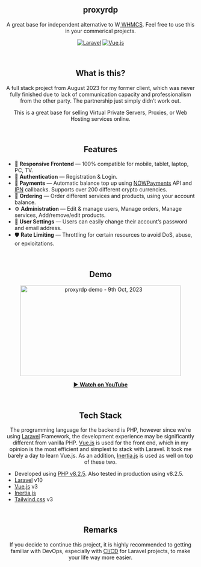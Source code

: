 <h2 align="center">proxyrdp</h2>

<div>
	<p align="center">A great base for independent alternative to <a href="https://www.whmcs.com/" target="_blank"><img src="https://i.imgur.com/izxJgNX.png" width="14" height="14" alt="WHMCS">&#160;WHMCS</a>. Feel free to use this in your commerical projects.</p>
 	<p align="center">
		<a href="https://github.com/laravel/laravel"><img src="https://img.shields.io/badge/backend-Laravel-f55247" alt="Laravel" /></a>
		<a href="https://vuejs.org/"><img src="https://img.shields.io/badge/frontend-Vue.js-42b883" alt="Vue.js" /></a>
	</p>
</div>

<br />

<h2 align="center">What is this?</h2>

<p align="center">A full stack project from August 2023 for my former client, which was never fully finished due to lack of communication capacity and professionalism from the other party. The partnership just simply didn’t work out.</p>

<p align="center">This is a great base for selling Virtual Private Servers, Proxies, or Web Hosting services online.</p>
<br />
<h2 align="center">Features</h2>
<ul>
	<li>&#x1f4f1; <strong>Responsive Frontend</strong> &#x2014; 100% compatible for mobile, tablet, laptop, PC, TV.</li>
	<li>&#x1f511; <strong>Authentication</strong> &#x2014; Registration & Login.</li>
	<li>&#x1f4b8; <strong>Payments</strong> &#x2014; Automatic balance top up using <a href="https://nowpayments.io/">NOWPayments</a> API and <a href="https://en.wikipedia.org/wiki/Instant_payment_notification#:~:text=Instant%20payment%20notification%20(IPN)%20is,server%20communication%20in%20real%20time.">IPN</a> callbacks. Supports over 200 different crypto currencies.</li>
	<li>&#x1f6d2; <strong>Ordering</strong> &#x2014; Order different services and products, using your account balance.</li>
	<li>&#x2699;&#xfe0f; <strong>Administration</strong> &#x2014; Edit & manage users, Manage orders, Manage services, Add/remove/edit products.</li>
	<li>&#x1f464; <strong>User Settings</strong> &#x2014; Users can easily change their account’s password and email address.</li>
	<li>&#x1f6e1;&#xfe0f; <strong>Rate Limiting</strong> &#x2014; Throttling for certain resources to avoid DoS, abuse, or epxloitations.</li>
</ul>
<br />
<h2 align="center">Demo</h2>
<p align="center"><a href="https://www.youtube.com/watch?v=To9pLBoUbVQ"><img src="https://i.imgur.com/aj7pLao.jpg" width="426" height="240" alt="proxyrdp demo - 9th Oct, 2023" /></a></p>
<p align="center"><a href="https://www.youtube.com/watch?v=To9pLBoUbVQ">&#x25b6;&#xfe0f; <strong>Watch on YouTube</strong></a></p>
<br />
<h2 align="center">Tech Stack</h2>
<p align="center">The programming language for the backend is PHP, however since we’re using <a href="https://github.com/laravel/laravel">Laravel</a> Framework, the development experience may be significantly different from vanilla PHP. <a href="https://vuejs.org/">Vue.js</a> is used for the front end, which in my opinion is the most efficient and simplest to stack with Laravel. It took me barely a day to learn Vue.js. As an addition, <a href="https://inertiajs.com/">Inertia.js</a> is used as well on top of these two.</p>

<ul>
	<li>Developed using <a href="https://www.php.net/releases/8_2_5.php">PHP v8.2.5</a>. Also tested in production using v8.2.5.</li>
	<li><a href="https://laravel.com/">Laravel</a> v10</li>
	<li><a href="https://vuejs.org/">Vue.js</a> v3</li>
	<li><a href="https://inertiajs.com/">Inertia.js</a></li>
	<li><a href="https://tailwindcss.com/">Tailwind.css</a> v3</li>
</ul>
<br />
<h2 align="center">Remarks</h2>
<p align="center">If you decide to continue this project, it is highly recommended to getting familiar with DevOps, especially with <a href="https://en.wikipedia.org/wiki/CI/CD">CI/CD</a> for Laravel projects, to make your life way more easier.</p>
